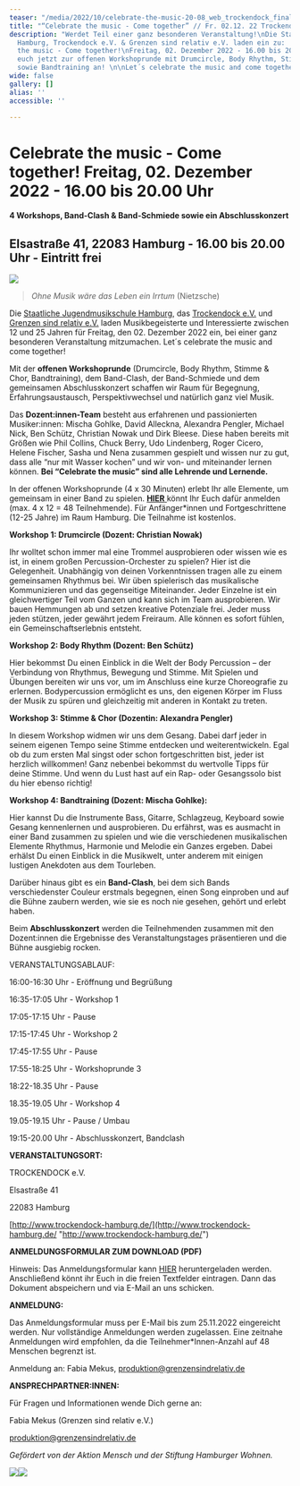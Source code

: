 ```yaml
---
teaser: "/media/2022/10/celebrate-the-music-20-08_web_trockendock_final_celebrate_20-08_1.png"
title: "“Celebrate the music - Come together” // Fr. 02.12. 22 Trockendock e.V."
description: "Werdet Teil einer ganz besonderen Veranstaltung!\nDie Staatliche Jugendmusikschule
  Hamburg, Trockendock e.V. & Grenzen sind relativ e.V. laden ein zu:  \n\nCelebrate
  the music - Come together!\nFreitag, 02. Dezember 2022 - 16.00 bis 20.00 Uhr. \nMeldet
  euch jetzt zur offenen Workshoprunde mit Drumcircle, Body Rhythm, Stimme & Chor
  sowie Bandtraining an! \n\nLet´s celebrate the music and come together!\n"
wide: false
gallery: []
alias: ''
accessible: ''

---
```

# **Celebrate the music - Come together! Freitag, 02. Dezember 2022 - 16.00 bis 20.00 Uhr**

**4 Workshops, Band-Clash & Band-Schmiede sowie ein Abschlusskonzert**

## Elsastraße 41, 22083 Hamburg **-** 16.00 bis 20.00 Uhr - Eintritt frei

![](/media/2022/10/celebrate-the-music-20-08_web_trockendock_final_celebrate_20-08_1.png)

> _Ohne Musik wäre das Leben ein Irrtum_ (Nietzsche)

Die [Staatliche Jugendmusikschule Hamburg](http://www.hamburg.de/jugendmusikschule), das [Trockendock e.V.](http://www.trockendock-hamburg.de/) und [Grenzen sind relativ e.V.](http://www.grenzensindrelativ.de) laden Musikbegeisterte und Interessierte zwischen 12 und 25 Jahren für Freitag, den 02. Dezember 2022 ein, bei einer ganz besonderen Veranstaltung mitzumachen. Let´s celebrate the music and come together!

Mit der **offenen Workshoprunde** (Drumcircle, Body Rhythm, Stimme & Chor, Bandtraining), dem Band-Clash, der Band-Schmiede und dem gemeinsamen Abschlusskonzert schaffen wir Raum für Begegnung, Erfahrungsaustausch, Perspektivwechsel und natürlich ganz viel Musik.

Das **Dozent:innen-Team** besteht aus erfahrenen und passionierten Musiker:innen: Mischa Gohlke, David Alleckna, Alexandra Pengler, Michael Nick, Ben Schütz, Christian Nowak und Dirk Bleese. Diese haben bereits mit Größen wie Phil Collins, Chuck Berry, Udo Lindenberg, Roger Cicero, Helene Fischer, Sasha und Nena zusammen gespielt und wissen nur zu gut, dass alle “nur mit Wasser kochen” und wir von- und miteinander lernen können. **Bei “Celebrate the music” sind alle Lehrende und Lernende.**

In der offenen Workshoprunde (4 x 30 Minuten) erlebt Ihr alle Elemente, um gemeinsam in einer Band zu spielen. [**HIER** ](https://drive.google.com/file/d/1FuePrZuR_mufUnE8PrirulRvgi37sGf5/view?usp=sharingLH86dx/view?usp=sharing)könnt Ihr Euch dafür anmelden (max. 4 x 12 = 48 Teilnehmende). Für Anfänger*innen und Fortgeschrittene (12-25 Jahre) im Raum Hamburg. Die Teilnahme ist kostenlos.

**Workshop 1: Drumcircle (Dozent: Christian Nowak)**

Ihr wolltet schon immer mal eine Trommel ausprobieren oder wissen wie es ist, in einem großen Percussion-Orchester zu spielen? Hier ist die Gelegenheit. Unabhängig von deinen Vorkenntnissen tragen alle zu einem gemeinsamen Rhythmus bei. Wir üben spielerisch das musikalische Kommunizieren und das gegenseitige Miteinander. Jeder Einzelne ist ein gleichwertiger Teil vom Ganzen und kann sich im Team ausprobieren. Wir bauen Hemmungen ab und setzen kreative Potenziale frei. Jeder muss jeden stützen, jeder gewährt jedem Freiraum. Alle können es sofort fühlen, ein Gemeinschaftserlebnis entsteht.

**Workshop 2: Body Rhythm (Dozent: Ben Schütz)**

Hier bekommst Du einen Einblick in die Welt der Body Percussion – der Verbindung von Rhythmus, Bewegung und Stimme. Mit Spielen und Übungen bereiten wir uns vor, um im Anschluss eine kurze Choreografie zu erlernen. Bodypercussion ermöglicht es uns, den eigenen Körper im Fluss der Musik zu spüren und gleichzeitig mit anderen in Kontakt zu treten.

**Workshop 3: Stimme & Chor (Dozentin: Alexandra Pengler)**

In diesem Workshop widmen wir uns dem Gesang. Dabei darf jeder in seinem eigenen Tempo seine Stimme entdecken und weiterentwickeln. Egal ob du zum ersten Mal singst oder schon fortgeschritten bist, jeder ist herzlich willkommen! Ganz nebenbei bekommst du wertvolle Tipps für deine Stimme. Und wenn du Lust hast auf ein Rap- oder Gesangssolo bist du hier ebenso richtig!

**Workshop 4: Bandtraining (Dozent: Mischa Gohlke):**

Hier kannst Du die Instrumente Bass, Gitarre, Schlagzeug, Keyboard sowie Gesang kennenlernen und ausprobieren. Du erfährst, was es ausmacht in einer Band zusammen zu spielen und wie die verschiedenen musikalischen Elemente Rhythmus, Harmonie und Melodie ein Ganzes ergeben. Dabei erhälst Du einen Einblick in die Musikwelt, unter anderem mit einigen lustigen Anekdoten aus dem Tourleben.

Darüber hinaus gibt es ein **Band-Clash**, bei dem sich Bands verschiedenster Couleur erstmals begegnen, einen Song einproben und auf die Bühne zaubern werden, wie sie es noch nie gesehen, gehört und erlebt haben.

Beim **Abschlusskonzert** werden die Teilnehmenden zusammen mit den Dozent:innen die Ergebnisse des Veranstaltungstages präsentieren und die Bühne ausgiebig rocken.

VERANSTALTUNGSABLAUF:

16:00-16:30 Uhr - Eröffnung und Begrüßung 

16:35-17:05 Uhr - Workshop 1

17:05-17:15 Uhr - Pause

17:15-17:45 Uhr - Workshop 2

17:45-17:55 Uhr - Pause

17:55-18:25 Uhr - Workshoprunde 3

18:22-18.35 Uhr - Pause

18\.35-19.05 Uhr - Workshop 4

19\.05-19.15 Uhr - Pause / Umbau

19:15-20.00 Uhr - Abschlusskonzert, Bandclash

**VERANSTALTUNGSORT:**

TROCKENDOCK e.V.

Elsastraße 41

22083 Hamburg

[http://www.trockendock-hamburg.de/](http://www.trockendock-hamburg.de/ "http://www.trockendock-hamburg.de/")

  
**ANMELDUNGSFORMULAR ZUM DOWNLOAD (PDF)**

Hinweis: Das Anmeldungsformular kann [HIER](https://drive.google.com/file/d/1dBKXsm_OK1_OhdASMoLzOLrpAoLH86dx/view?usp=sharing) heruntergeladen werden. Anschließend könnt ihr Euch in die freien Textfelder eintragen. Dann das Dokument abspeichern und via E-Mail an uns schicken.

**ANMELDUNG:**

Das Anmeldungsformular muss per E-Mail bis zum 25.11.2022 eingereicht werden. Nur vollständige Anmeldungen werden zugelassen. Eine zeitnahe Anmeldungen wird empfohlen, da die Teilnehmer*Innen-Anzahl auf 48 Menschen begrenzt ist.

Anmeldung an: Fabia Mekus, produktion@grenzensindrelativ.de

**ANSPRECHPARTNER:INNEN:**

Für Fragen und Informationen wende Dich gerne an:

Fabia Mekus (Grenzen sind relativ e.V.)

[produktion@grenzensindrelativ.de](mailto:produktion@grenzensindrelativ.de)

_Gefördert von der Aktion Mensch und der Stiftung Hamburger Wohnen._

![](/media/2021/07/20170919100223-aktion_mensch_logo.svg)![](/media/2022/03/stiftung_hw_logo_rgb_inumlauf.JPG)